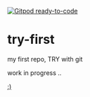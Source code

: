 [![Gitpod ready-to-code](https://img.shields.io/badge/Gitpod-ready--to--code-blue?logo=gitpod)](https://gitpod.io/#https://github.com/ibenk-aja/try-first)

# try-first
my first repo, TRY with git

work in progress ..

[:)](https://github.portacode.com/ibenk-aja/try-first)